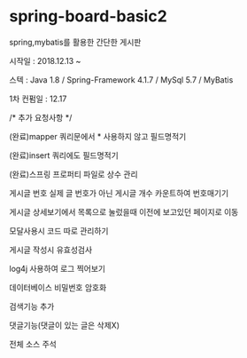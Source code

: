 # spring-board-basic2

spring,mybatis를 활용한 간단한 게시판

시작일 : 2018.12.13 ~ 

스텍 : Java 1.8 / Spring-Framework 4.1.7 / MySql 5.7 / MyBatis

1차 컨펌일 : 12.17

/* 추가 요청사항 */

(완료)mapper 쿼리문에서 * 사용하지 않고 필드명적기

(완료)insert 쿼리에도 필드명적기

(완료)스프링 프로퍼티 파일로 상수 관리

게시글 번호 실제 글 번호가 아닌 게시글 개수 카운트하여 번호매기기

게시글 상세보기에서 목록으로 눌렀을때 이전에 보고있던 페이지로 이동

모달사용시 코드 따로 관리하기

게시글 작성시 유효성검사

log4j 사용하여 로그 찍어보기

데이터베이스 비밀번호 암호화

검색기능 추가

댓글기능(댓글이 있는 글은 삭제X)

전체 소스 주석

